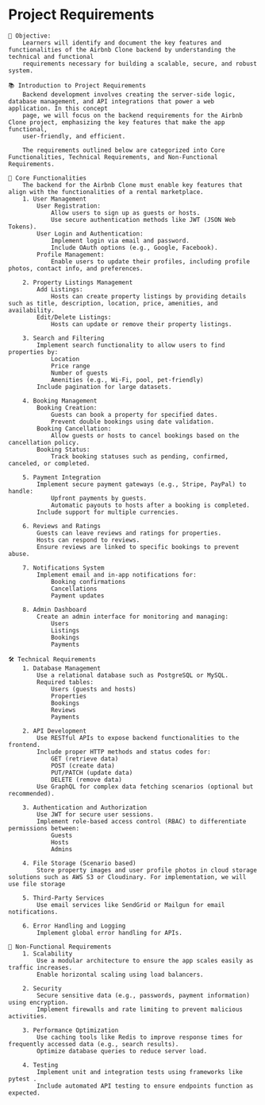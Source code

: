 # Project Requirements
    🎯 Objective:
        Learners will identify and document the key features and functionalities of the Airbnb Clone backend by understanding the technical and functional 
        requirements necessary for building a scalable, secure, and robust system.
    
    📚 Introduction to Project Requirements
        Backend development involves creating the server-side logic, database management, and API integrations that power a web application. In this concept 
        page, we will focus on the backend requirements for the Airbnb Clone project, emphasizing the key features that make the app functional,
        user-friendly, and efficient.
        
        The requirements outlined below are categorized into Core Functionalities, Technical Requirements, and Non-Functional Requirements.

    🔑 Core Functionalities
        The backend for the Airbnb Clone must enable key features that align with the functionalities of a rental marketplace.
        1. User Management
            User Registration:
                Allow users to sign up as guests or hosts.
                Use secure authentication methods like JWT (JSON Web Tokens).
            User Login and Authentication:
                Implement login via email and password.
                Include OAuth options (e.g., Google, Facebook).
            Profile Management:
                Enable users to update their profiles, including profile photos, contact info, and preferences.
        
        2. Property Listings Management
            Add Listings:
                Hosts can create property listings by providing details such as title, description, location, price, amenities, and availability.
            Edit/Delete Listings:
                Hosts can update or remove their property listings.
        
        3. Search and Filtering
            Implement search functionality to allow users to find properties by:
                Location
                Price range
                Number of guests
                Amenities (e.g., Wi-Fi, pool, pet-friendly)
            Include pagination for large datasets.
        
        4. Booking Management
            Booking Creation:
                Guests can book a property for specified dates.
                Prevent double bookings using date validation.
            Booking Cancellation:
                Allow guests or hosts to cancel bookings based on the cancellation policy.
            Booking Status:
                Track booking statuses such as pending, confirmed, canceled, or completed.
        
        5. Payment Integration
            Implement secure payment gateways (e.g., Stripe, PayPal) to handle:
                Upfront payments by guests.
                Automatic payouts to hosts after a booking is completed.
            Include support for multiple currencies.
        
        6. Reviews and Ratings
            Guests can leave reviews and ratings for properties.
            Hosts can respond to reviews.
            Ensure reviews are linked to specific bookings to prevent abuse.
        
        7. Notifications System
            Implement email and in-app notifications for:
                Booking confirmations
                Cancellations
                Payment updates
        
        8. Admin Dashboard
            Create an admin interface for monitoring and managing:
                Users
                Listings
                Bookings
                Payments

    🛠️ Technical Requirements
        1. Database Management
            Use a relational database such as PostgreSQL or MySQL.
            Required tables:
                Users (guests and hosts)
                Properties
                Bookings
                Reviews
                Payments
        
        2. API Development
            Use RESTful APIs to expose backend functionalities to the frontend.
            Include proper HTTP methods and status codes for:
                GET (retrieve data)
                POST (create data)
                PUT/PATCH (update data)
                DELETE (remove data)
            Use GraphQL for complex data fetching scenarios (optional but recommended).
        
        3. Authentication and Authorization
            Use JWT for secure user sessions.
            Implement role-based access control (RBAC) to differentiate permissions between:
                Guests
                Hosts
                Admins
        
        4. File Storage (Scenario based)
            Store property images and user profile photos in cloud storage solutions such as AWS S3 or Cloudinary. For implementation, we will use file storage
        
        5. Third-Party Services
            Use email services like SendGrid or Mailgun for email notifications.
        
        6. Error Handling and Logging
            Implement global error handling for APIs.

    🚀 Non-Functional Requirements
        1. Scalability
            Use a modular architecture to ensure the app scales easily as traffic increases.
            Enable horizontal scaling using load balancers.
        
        2. Security
            Secure sensitive data (e.g., passwords, payment information) using encryption.
            Implement firewalls and rate limiting to prevent malicious activities.
        
        3. Performance Optimization
            Use caching tools like Redis to improve response times for frequently accessed data (e.g., search results).
            Optimize database queries to reduce server load.
        
        4. Testing
            Implement unit and integration tests using frameworks like pytest .
            Include automated API testing to ensure endpoints function as expected.
